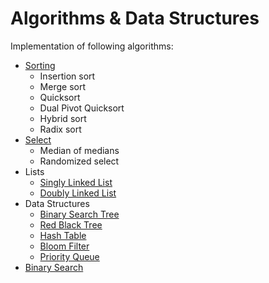 # Algorithms & Data Structures

Implementation of following algorithms:
* [Sorting](./sort/)
  - Insertion sort
  - Merge sort
  - Quicksort
  - Dual Pivot Quicksort
  - Hybrid sort
  - Radix sort
* [Select](./select/)
  - Median of medians
  - Randomized select
* Lists
  - [Singly Linked List](./linked_list/)
  - [Doubly Linked List](./doubly_linked_list/)
* Data Structures
  - [Binary Search Tree](./data_structures/src/com/raczy/ds/BinarySearchTree.java)
  - [Red Black Tree](./data_structures/src/com/raczy/ds/RedBlackTree.java)
  - [Hash Table](./data_structures/src/com/raczy/ds/HashTable.java)
  - [Bloom Filter](./data_structures/src/com/raczy/ds/bloom)
  - [Priority Queue](./pqueue/)
* [Binary Search](./binary_search/)
